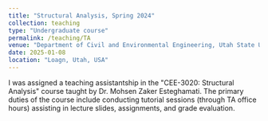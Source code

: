 ```yaml
---
title: "Structural Analysis, Spring 2024"
collection: teaching
type: "Undergraduate course"
permalink: /teaching/TA
venue: "Department of Civil and Environmental Engineering, Utah State University"
date: 2025-01-08
location: "Loagn, Utah, USA"
---
```


I was assigned a teaching assistantship in the "CEE-3020: Structural Analysis" course taught by Dr. Mohsen Zaker Esteghamati. The primary duties of the course include conducting tutorial sessions (through TA office hours) assisting in lecture slides, assignments, and grade evaluation. 


